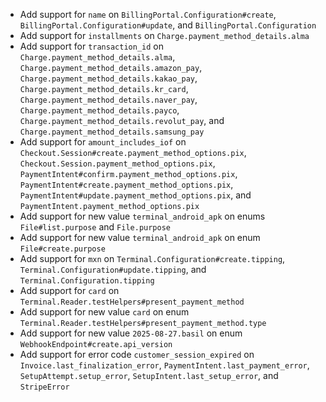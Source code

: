 * Add support for `name` on `BillingPortal.Configuration#create`, `BillingPortal.Configuration#update`, and `BillingPortal.Configuration`
* Add support for `installments` on `Charge.payment_method_details.alma`
* Add support for `transaction_id` on `Charge.payment_method_details.alma`, `Charge.payment_method_details.amazon_pay`, `Charge.payment_method_details.kakao_pay`, `Charge.payment_method_details.kr_card`, `Charge.payment_method_details.naver_pay`, `Charge.payment_method_details.payco`, `Charge.payment_method_details.revolut_pay`, and `Charge.payment_method_details.samsung_pay`
* Add support for `amount_includes_iof` on `Checkout.Session#create.payment_method_options.pix`, `Checkout.Session.payment_method_options.pix`, `PaymentIntent#confirm.payment_method_options.pix`, `PaymentIntent#create.payment_method_options.pix`, `PaymentIntent#update.payment_method_options.pix`, and `PaymentIntent.payment_method_options.pix`
* Add support for new value `terminal_android_apk` on enums `File#list.purpose` and `File.purpose`
* Add support for new value `terminal_android_apk` on enum `File#create.purpose`
* Add support for `mxn` on `Terminal.Configuration#create.tipping`, `Terminal.Configuration#update.tipping`, and `Terminal.Configuration.tipping`
* Add support for `card` on `Terminal.Reader.testHelpers#present_payment_method`
* Add support for new value `card` on enum `Terminal.Reader.testHelpers#present_payment_method.type`
* Add support for new value `2025-08-27.basil` on enum `WebhookEndpoint#create.api_version`
* Add support for error code `customer_session_expired` on `Invoice.last_finalization_error`, `PaymentIntent.last_payment_error`, `SetupAttempt.setup_error`, `SetupIntent.last_setup_error`, and `StripeError`